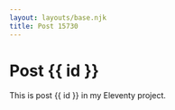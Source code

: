 ```yaml
---
layout: layouts/base.njk
title: Post 15730
---
```


# Post {{ id }}

This is post {{ id }} in my Eleventy project.
